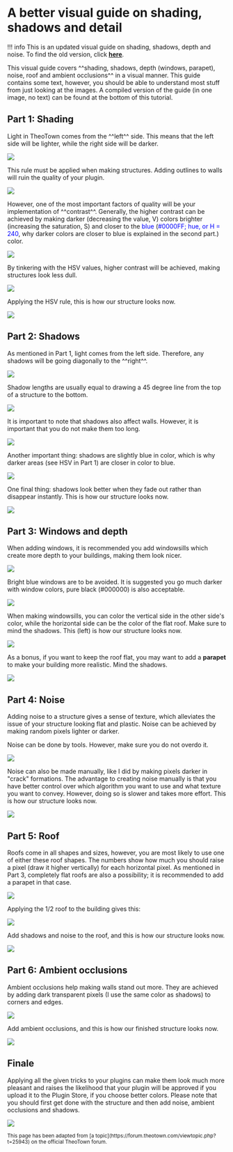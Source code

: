 # A better visual guide on shading, shadows and detail

!!! info
    This is an updated visual guide on shading, shadows, depth and noise.
    To find the old version, click [**here**](https://forum.theotown.com/viewtopic.php?t=13798).

This visual guide covers
^^shading, shadows, depth (windows, parapet), noise, roof and ambient occlusions^^
in a visual manner.
This guide contains some text, however, you should be able to understand most stuff
from just looking at the images.
A compiled version of the guide (in one image, no text) can be found at the bottom of this tutorial.


## Part 1: Shading

Light in TheoTown comes from the ^^left^^ side. This means that the left side will be lighter, while the right side will be darker.

![](../../assets/guides/better-shading-guide/image1.png)

This rule must be applied when making structures. Adding outlines to walls will ruin the quality of your plugin.

![](../../assets/guides/better-shading-guide/image2.png)

However, one of the most important factors of quality will be your implementation of ^^contrast^^.
Generally, the higher contrast can be achieved by making darker (decreasing the value, V) colors brighter
(increasing the saturation, S) and closer to the
<span style="color:#0000FF">blue</span> (<span style="color:#0000FF">#0000FF; hue, or H = 240</span>,
why darker colors are closer to blue is explained in the second part.) color.

![](../../assets/guides/better-shading-guide/image3.png)

By tinkering with the HSV values, higher contrast will be achieved, making structures look less dull.

![](../../assets/guides/better-shading-guide/image4.png)

Applying the HSV rule, this is how our structure looks now.

![](../../assets/guides/better-shading-guide/image5.png)

## Part 2: Shadows

As mentioned in Part 1, light comes from the left side. Therefore, any shadows will be going diagonally to the ^^right^^.

![](../../assets/guides/better-shading-guide/image6.png)

Shadow lengths are usually equal to drawing a 45 degree line from the top of a structure to the bottom.

![](../../assets/guides/better-shading-guide/image7.png)

It is important to note that shadows also affect walls. However, it is important that you do not make them too long.

![](../../assets/guides/better-shading-guide/image8.png)

Another important thing: shadows are slightly blue in color, which is why darker areas (see HSV in Part 1) are closer in color to blue.

![](../../assets/guides/better-shading-guide/image9.png)

One final thing: shadows look better when they fade out rather than disappear instantly. This is how our structure looks now.

![](../../assets/guides/better-shading-guide/image10.png)

## Part 3: Windows and depth

When adding windows, it is recommended you add windowsills which create more depth to your buildings, making them look nicer.

![](../../assets/guides/better-shading-guide/image11.png)

Bright blue windows are to be avoided. It is suggested you go much darker with window colors, pure black (#000000) is also acceptable.

![](../../assets/guides/better-shading-guide/image12.png)

When making windowsills, you can color the vertical side in the other side's color, while the horizontal side can be the color of the flat roof. Make sure to mind the shadows. This (left) is how our structure looks now.

![](../../assets/guides/better-shading-guide/image13.png)

As a bonus, if you want to keep the roof flat, you may want to add a **parapet** to make your building more realistic. Mind the shadows.

![](../../assets/guides/better-shading-guide/image14.png)


## Part 4: Noise

Adding noise to a structure gives a sense of texture, which alleviates the issue of your structure looking flat and plastic. Noise can be achieved by making random pixels lighter or darker.

Noise can be done by tools. However, make sure you do not overdo it.

![](../../assets/guides/better-shading-guide/image15.png)

Noise can also be made manually, like I did by making pixels darker in "crack" formations. The advantage to creating noise manually is that you have better control over which algorithm you want to use and what texture you want to convey. However, doing so is slower and takes more effort. This is how our structure looks now.

![](../../assets/guides/better-shading-guide/image16.png)

## Part 5: Roof

Roofs come in all shapes and sizes, however, you are most likely to use one of either these roof shapes. The numbers show how much you should raise a pixel (draw it higher vertically) for each horizontal pixel. As mentioned in Part 3, completely flat roofs are also a possibility; it is recommended to add a parapet in that case.

![](../../assets/guides/better-shading-guide/image17.png)

Applying the 1/2 roof to the building gives this:

![](../../assets/guides/better-shading-guide/image18.png)

Add shadows and noise to the roof, and this is how our structure looks now.

![](../../assets/guides/better-shading-guide/image19.png)

## Part 6: Ambient occlusions

Ambient occlusions help making walls stand out more. They are achieved by adding dark transparent pixels (I use the same color as shadows) to corners and edges.

![](../../assets/guides/better-shading-guide/image20.png)

Add ambient occlusions, and this is how our finished structure looks now.

![](../../assets/guides/better-shading-guide/image21.png)

## Finale

Applying all the given tricks to your plugins can make them look much more pleasant and raises the likelihood that your plugin will be approved if you upload it to the Plugin Store, if you choose better colors. Please note that you should first get done with the structure and then add noise, ambient occlusions and shadows.

![](../../assets/guides/better-shading-guide/dbasics.png)


<sub>
This page has been adapted from
[a topic](https://forum.theotown.com/viewtopic.php?t=25943)
on the official TheoTown forum.
</sub>

